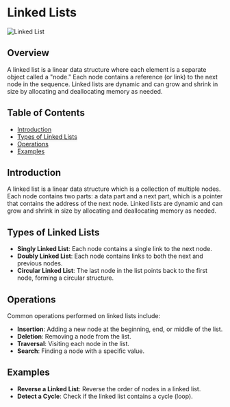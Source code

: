 # Linked Lists

![Linked List](https://media.geeksforgeeks.org/wp-content/uploads/20220712172013/Singlelinkedlist.png)

## Overview

A linked list is a linear data structure where each element is a separate object called a "node." Each node contains a reference (or link) to the next node in the sequence. Linked lists are dynamic and can grow and shrink in size by allocating and deallocating memory as needed.

## Table of Contents
- [Introduction](#introduction)
- [Types of Linked Lists](#types-of-linked-lists)
- [Operations](#operations)
- [Examples](#examples)

## Introduction

A linked list is a linear data structure which is a collection of multiple nodes. Each node contains two parts: a data part and a next part, which is a pointer that contains the address of the next node. Linked lists are dynamic and can grow and shrink in size by allocating and deallocating memory as needed.


## Types of Linked Lists

- **Singly Linked List**: Each node contains a single link to the next node.
- **Doubly Linked List**: Each node contains links to both the next and previous nodes.
- **Circular Linked List**: The last node in the list points back to the first node, forming a circular structure.

## Operations

Common operations performed on linked lists include:

- **Insertion**: Adding a new node at the beginning, end, or middle of the list.
- **Deletion**: Removing a node from the list.
- **Traversal**: Visiting each node in the list.
- **Search**: Finding a node with a specific value.

## Examples

- **Reverse a Linked List**: Reverse the order of nodes in a linked list.
- **Detect a Cycle**: Check if the linked list contains a cycle (loop).
